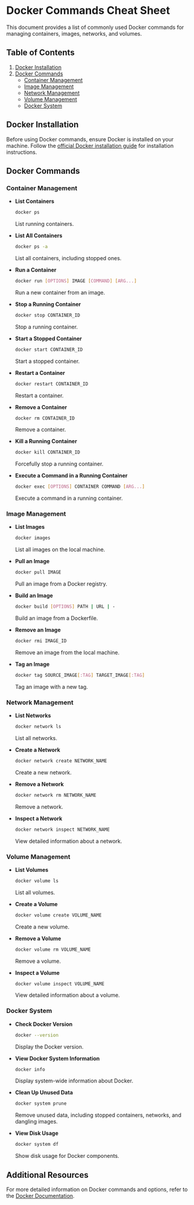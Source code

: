 # Docker Commands Cheat Sheet

This document provides a list of commonly used Docker commands for managing containers, images, networks, and volumes.

## Table of Contents

1. [Docker Installation](#docker-installation)
2. [Docker Commands](#docker-commands)
    - [Container Management](#container-management)
    - [Image Management](#image-management)
    - [Network Management](#network-management)
    - [Volume Management](#volume-management)
    - [Docker System](#docker-system)

## Docker Installation

Before using Docker commands, ensure Docker is installed on your machine. Follow the [official Docker installation guide](https://docs.docker.com/get-docker/) for installation instructions.

## Docker Commands

### Container Management

- **List Containers**
  ```sh
  docker ps
  ```
  List running containers.

- **List All Containers**
  ```sh
  docker ps -a
  ```
  List all containers, including stopped ones.

- **Run a Container**
  ```sh
  docker run [OPTIONS] IMAGE [COMMAND] [ARG...]
  ```
  Run a new container from an image.

- **Stop a Running Container**
  ```sh
  docker stop CONTAINER_ID
  ```
  Stop a running container.

- **Start a Stopped Container**
  ```sh
  docker start CONTAINER_ID
  ```
  Start a stopped container.

- **Restart a Container**
  ```sh
  docker restart CONTAINER_ID
  ```
  Restart a container.

- **Remove a Container**
  ```sh
  docker rm CONTAINER_ID
  ```
  Remove a container.

- **Kill a Running Container**
  ```sh
  docker kill CONTAINER_ID
  ```
  Forcefully stop a running container.

- **Execute a Command in a Running Container**
  ```sh
  docker exec [OPTIONS] CONTAINER COMMAND [ARG...]
  ```
  Execute a command in a running container.

### Image Management

- **List Images**
  ```sh
  docker images
  ```
  List all images on the local machine.

- **Pull an Image**
  ```sh
  docker pull IMAGE
  ```
  Pull an image from a Docker registry.

- **Build an Image**
  ```sh
  docker build [OPTIONS] PATH | URL | -
  ```
  Build an image from a Dockerfile.

- **Remove an Image**
  ```sh
  docker rmi IMAGE_ID
  ```
  Remove an image from the local machine.

- **Tag an Image**
  ```sh
  docker tag SOURCE_IMAGE[:TAG] TARGET_IMAGE[:TAG]
  ```
  Tag an image with a new tag.

### Network Management

- **List Networks**
  ```sh
  docker network ls
  ```
  List all networks.

- **Create a Network**
  ```sh
  docker network create NETWORK_NAME
  ```
  Create a new network.

- **Remove a Network**
  ```sh
  docker network rm NETWORK_NAME
  ```
  Remove a network.

- **Inspect a Network**
  ```sh
  docker network inspect NETWORK_NAME
  ```
  View detailed information about a network.

### Volume Management

- **List Volumes**
  ```sh
  docker volume ls
  ```
  List all volumes.

- **Create a Volume**
  ```sh
  docker volume create VOLUME_NAME
  ```
  Create a new volume.

- **Remove a Volume**
  ```sh
  docker volume rm VOLUME_NAME
  ```
  Remove a volume.

- **Inspect a Volume**
  ```sh
  docker volume inspect VOLUME_NAME
  ```
  View detailed information about a volume.

### Docker System

- **Check Docker Version**
  ```sh
  docker --version
  ```
  Display the Docker version.

- **View Docker System Information**
  ```sh
  docker info
  ```
  Display system-wide information about Docker.

- **Clean Up Unused Data**
  ```sh
  docker system prune
  ```
  Remove unused data, including stopped containers, networks, and dangling images.

- **View Disk Usage**
  ```sh
  docker system df
  ```
  Show disk usage for Docker components.

## Additional Resources

For more detailed information on Docker commands and options, refer to the [Docker Documentation](https://docs.docker.com/).

